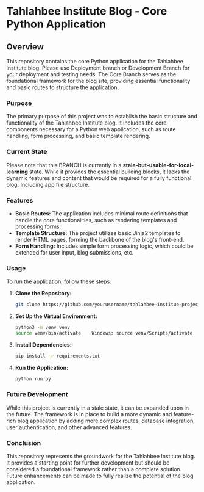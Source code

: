 # Tahlahbee Institute Blog - Core Python Application

## Overview

This repository contains the core Python application for the Tahlahbee Institute blog. Please use Deployment branch or Development Branch for your deployment and testing needs. The Core Branch serves as the foundational framework for the blog site, providing essential functionality and basic routes to structure the application.

### Purpose

The primary purpose of this project was to establish the basic structure and functionality of the Tahlahbee Institute blog. It includes the core components necessary for a Python web application, such as route handling, form processing, and basic template rendering.

### Current State

Please note that this BRANCH is currently in a **stale-but-usable-for-local-learning** state. While it provides the essential building blocks, it lacks the dynamic features and content that would be required for a fully functional blog. Including app file structure. 

### Features

- **Basic Routes:** The application includes minimal route definitions that handle the core functionalities, such as rendering templates and processing forms.
- **Template Structure:** The project utilizes basic Jinja2 templates to render HTML pages, forming the backbone of the blog's front-end.
- **Form Handling:** Includes simple form processing logic, which could be extended for user input, blog submissions, etc.

### Usage

To run the application, follow these steps:

1. **Clone the Repository:**
   ```bash
   git clone https://github.com/yourusername/tahlahbee-institue-project.git
   ```
   
2. **Set Up the Virtual Environment:**
   ```bash
   python3 -m venv venv
   source venv/bin/activate    Windows: source venv/Scripts/activate
   ```

3. **Install Dependencies:**
   ```bash
   pip install -r requirements.txt
   ```

4. **Run the Application:**
   ```bash
   python run.py
   ```

### Future Development

While this project is currently in a stale state, it can be expanded upon in the future. The framework is in place to build a more dynamic and feature-rich blog application by adding more complex routes, database integration, user authentication, and other advanced features.

### Conclusion

This repository represents the groundwork for the Tahlahbee Institute blog. It provides a starting point for further development but should be considered a foundational framework rather than a complete solution. Future enhancements can be made to fully realize the potential of the blog application.
